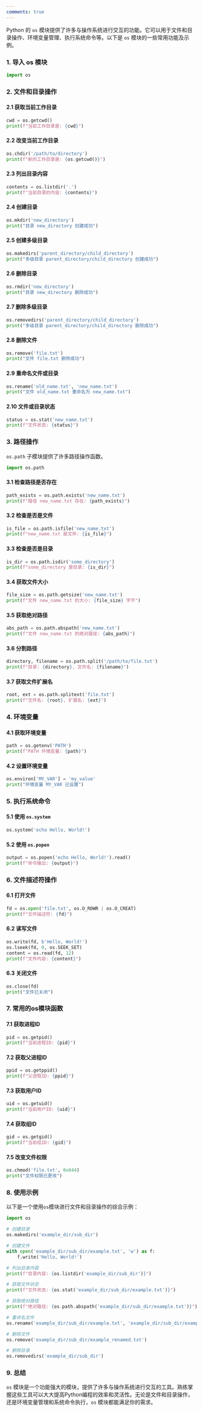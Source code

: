 ```yaml
---
comments: true
---
```


Python 的 `os` 模块提供了许多与操作系统进行交互的功能。它可以用于文件和目录操作、环境变量管理、执行系统命令等。以下是 `os` 模块的一些常用功能及示例。

### 1. 导入 os 模块

```python
import os
```

### 2. 文件和目录操作

#### 2.1 获取当前工作目录

```python
cwd = os.getcwd()
print(f"当前工作目录是: {cwd}")
```

#### 2.2 改变当前工作目录

```python
os.chdir('/path/to/directory')
print(f"新的工作目录是: {os.getcwd()}")
```

#### 2.3 列出目录内容

```python
contents = os.listdir('.')
print(f"当前目录的内容: {contents}")
```

#### 2.4 创建目录

```python
os.mkdir('new_directory')
print("目录 new_directory 创建成功")
```

#### 2.5 创建多级目录

```python
os.makedirs('parent_directory/child_directory')
print("多级目录 parent_directory/child_directory 创建成功")
```

#### 2.6 删除目录

```python
os.rmdir('new_directory')
print("目录 new_directory 删除成功")
```

#### 2.7 删除多级目录

```python
os.removedirs('parent_directory/child_directory')
print("多级目录 parent_directory/child_directory 删除成功")
```

#### 2.8 删除文件

```python
os.remove('file.txt')
print("文件 file.txt 删除成功")
```

#### 2.9 重命名文件或目录

```python
os.rename('old_name.txt', 'new_name.txt')
print("文件 old_name.txt 重命名为 new_name.txt")
```

#### 2.10 文件或目录状态

```python
status = os.stat('new_name.txt')
print(f"文件状态: {status}")
```

### 3. 路径操作

`os.path` 子模块提供了许多路径操作函数。

```python
import os.path
```

#### 3.1 检查路径是否存在

```python
path_exists = os.path.exists('new_name.txt')
print(f"路径 new_name.txt 存在: {path_exists}")
```

#### 3.2 检查是否是文件

```python
is_file = os.path.isfile('new_name.txt')
print(f"new_name.txt 是文件: {is_file}")
```

#### 3.3 检查是否是目录

```python
is_dir = os.path.isdir('some_directory')
print(f"some_directory 是目录: {is_dir}")
```

#### 3.4 获取文件大小

```python
file_size = os.path.getsize('new_name.txt')
print(f"文件 new_name.txt 的大小: {file_size} 字节")
```

#### 3.5 获取绝对路径

```python
abs_path = os.path.abspath('new_name.txt')
print(f"文件 new_name.txt 的绝对路径: {abs_path}")
```

#### 3.6 分割路径

```python
directory, filename = os.path.split('/path/to/file.txt')
print(f"目录: {directory}, 文件名: {filename}")
```

#### 3.7 获取文件扩展名

```python
root, ext = os.path.splitext('file.txt')
print(f"文件名: {root}, 扩展名: {ext}")
```

### 4. 环境变量

#### 4.1 获取环境变量

```python
path = os.getenv('PATH')
print(f"PATH 环境变量: {path}")
```

#### 4.2 设置环境变量

```python
os.environ['MY_VAR'] = 'my_value'
print("环境变量 MY_VAR 已设置")
```

### 5. 执行系统命令

#### 5.1 使用 `os.system`

```python
os.system('echo Hello, World!')
```

#### 5.2 使用 `os.popen`

```python
output = os.popen('echo Hello, World!').read()
print(f"命令输出: {output}")
```

### 6. 文件描述符操作

#### 6.1 打开文件

```python
fd = os.open('file.txt', os.O_RDWR | os.O_CREAT)
print(f"文件描述符: {fd}")
```

#### 6.2 读写文件

```python
os.write(fd, b'Hello, World!')
os.lseek(fd, 0, os.SEEK_SET)
content = os.read(fd, 12)
print(f"文件内容: {content}")
```

#### 6.3 关闭文件

```python
os.close(fd)
print("文件已关闭")
```

### 7. 常用的os模块函数

#### 7.1 获取进程ID

```python
pid = os.getpid()
print(f"当前进程ID: {pid}")
```

#### 7.2 获取父进程ID

```python
ppid = os.getppid()
print(f"父进程ID: {ppid}")
```

#### 7.3 获取用户ID

```python
uid = os.getuid()
print(f"当前用户ID: {uid}")
```

#### 7.4 获取组ID

```python
gid = os.getgid()
print(f"当前组ID: {gid}")
```

#### 7.5 改变文件权限

```python
os.chmod('file.txt', 0o644)
print("文件权限已更改")
```

### 8. 使用示例

以下是一个使用`os`模块进行文件和目录操作的综合示例：

```python
import os

# 创建目录
os.makedirs('example_dir/sub_dir')

# 创建文件
with open('example_dir/sub_dir/example.txt', 'w') as f:
    f.write('Hello, World!')

# 列出目录内容
print(f"目录内容: {os.listdir('example_dir/sub_dir')}")

# 获取文件状态
print(f"文件状态: {os.stat('example_dir/sub_dir/example.txt')}")

# 获取绝对路径
print(f"绝对路径: {os.path.abspath('example_dir/sub_dir/example.txt')}")

# 重命名文件
os.rename('example_dir/sub_dir/example.txt', 'example_dir/sub_dir/example_renamed.txt')

# 删除文件
os.remove('example_dir/sub_dir/example_renamed.txt')

# 删除目录
os.removedirs('example_dir/sub_dir')
```

### 9. 总结

`os` 模块是一个功能强大的模块，提供了许多与操作系统进行交互的工具。熟练掌握这些工具可以大大提高Python编程的效率和灵活性。无论是文件和目录操作，还是环境变量管理和系统命令执行，`os` 模块都能满足你的需求。